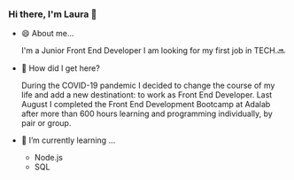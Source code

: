 ### Hi there, I'm Laura 👋

- 😄 About me...

  I'm a Junior Front End Developer I am looking for my first job in TECH.:soon:

- 🌱 How did I get here?
  
  During the COVID-19 pandemic I decided to change the course of my life and add a new destinationt: to work as Front End Developer.
  Last August I completed the Front End Development Bootcamp at Adalab after more than 600 hours learning and programming individually, by pair or group. 

- 🔭 I’m currently learning ...

  - Node.js
  - SQL
